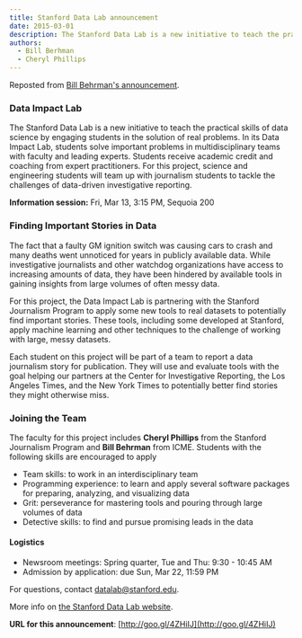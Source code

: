 ```yaml
---
title: Stanford Data Lab announcement
date: 2015-03-01
description: The Stanford Data Lab is a new initiative to teach the practical skills of data science by engaging students in the solution of real problems.
authors: 
  - Bill Berhman
  - Cheryl Phillips
---
```


Reposted from [Bill Behrman's announcement](https://docs.google.com/document/d/1e-6ryXGf1PGb6K__FLK6i-siGv_bKjJ8UJZUuf1wbW8/edit).


### Data Impact Lab

The Stanford Data Lab is a new initiative to teach the practical skills of data science by engaging students in the solution of real problems. In its Data Impact Lab, students solve important problems in multidisciplinary teams with faculty and leading experts. Students receive academic credit and coaching from expert practitioners. For this project, science and engineering students will team up with journalism students to tackle the challenges of data-driven investigative reporting.

__Information session:__ Fri, Mar 13, 3:15 PM, Sequoia 200


### Finding Important Stories in Data

The fact that a faulty GM ignition switch was causing cars to crash and many deaths went unnoticed for years in publicly available data. While investigative journalists and other watchdog organizations have access to increasing amounts of data, they have been hindered by available tools in gaining insights from large volumes of often messy data.

For this project, the Data Impact Lab is partnering with the Stanford Journalism Program to apply some new tools to real datasets to potentially find important stories. These tools, including some developed at Stanford, apply machine learning and other techniques to the challenge of working with large, messy datasets.

Each student on this project will be part of a team to report a data journalism story for publication. They will use and evaluate tools with the goal helping our partners at the Center for Investigative Reporting, the Los Angeles Times, and the New York Times to potentially better find stories they might otherwise miss.

### Joining the Team

The faculty for this project includes __Cheryl Phillips__ from the Stanford Journalism Program and __Bill Behrman__ from ICME. Students with the following skills are encouraged to apply

- Team skills: to work in an interdisciplinary team
- Programming experience: to learn and apply several software packages for preparing, analyzing, and visualizing data
- Grit: perseverance for mastering tools and pouring through large volumes of data
- Detective skills: to find and pursue promising leads in the data

#### Logistics

- Newsroom meetings: Spring quarter, Tue and Thu: 9:30 - 10:45 AM
- Admission by application: due Sun, Mar 22, 11:59 PM

For questions, contact datalab@stanford.edu.

More info on [the Stanford Data Lab website](http://datalab.stanford.edu).

__URL for this announcement__: [http://goo.gl/4ZHiIJ](http://goo.gl/4ZHiIJ)
